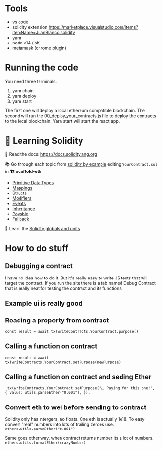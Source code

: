# Tools

- vs code
- solidity extension https://marketplace.visualstudio.com/items?itemName=JuanBlanco.solidity
- yarn
- node v14 (ish)
- metamask (chrome plugin)

# Running the code

You need three terminals.

1. yarn chain
2. yarn deploy
3. yarn start

The first one will deploy a local ethereum compatible blockchain.
The second will run the 00_deploy_your_contracts.js file to deploy the contracts to the local blockchain.
Yarn start will start the react app.

# 🔭 Learning Solidity

📕 Read the docs: https://docs.soliditylang.org

📚 Go through each topic from [solidity by example](https://solidity-by-example.org) editing `YourContract.sol` in **🏗 scaffold-eth**

- [Primitive Data Types](https://solidity-by-example.org/primitives/)
- [Mappings](https://solidity-by-example.org/mapping/)
- [Structs](https://solidity-by-example.org/structs/)
- [Modifiers](https://solidity-by-example.org/function-modifier/)
- [Events](https://solidity-by-example.org/events/)
- [Inheritance](https://solidity-by-example.org/inheritance/)
- [Payable](https://solidity-by-example.org/payable/)
- [Fallback](https://solidity-by-example.org/fallback/)

📧 Learn the [Solidity globals and units](https://docs.soliditylang.org/en/latest/units-and-global-variables.html)

# How to do stuff

## Debugging a contract

I have no idea how to do it. But it's really easy to write JS tests that will target the contract.
If you run the site there is a tab named Debug Contract that is really neat for testing the contract and its functions.

## Example ui is really good

## Reading a property from contract

`const result = await tx(writeContracts.YourContract.purpose()`

## Calling a function on contract

`const result = await tx(writeContracts.YourContract.setPurpose(newPurpose)`

## Calling a function on contract and seding Ether

` tx(writeContracts.YourContract.setPurpose("💵 Paying for this one!", { value: utils.parseEther("0.001"), }),`

## Convert eth to wei before sending to contract

Solidity only has intergers, no floats. One eth is actually 1e18. To easy convert "real" numbers into lots of trailing zeroes use.
`ethers.utils.parseEther("0.001")`

Same goes other way, when contract returns number its a lot of numbers.
`ethers.utils.formatEther(crazyNumber)`